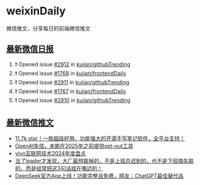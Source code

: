 # weixinDaily
微信推文，分享每日的前端微信推文

## [最新微信日报](https://github.com/kujian/weixinDaily/issues)

<!--START_SECTION:activity-->
1. ❗ Opened issue [#2912](https://github.com/kujian/githubTrending/issues/2912) in [kujian/githubTrending](https://github.com/kujian/githubTrending)
2. ❗ Opened issue [#1768](https://github.com/kujian/frontendDaily/issues/1768) in [kujian/frontendDaily](https://github.com/kujian/frontendDaily)
3. ❗ Opened issue [#2911](https://github.com/kujian/githubTrending/issues/2911) in [kujian/githubTrending](https://github.com/kujian/githubTrending)
4. ❗ Opened issue [#1767](https://github.com/kujian/frontendDaily/issues/1767) in [kujian/frontendDaily](https://github.com/kujian/frontendDaily)
5. ❗ Opened issue [#2910](https://github.com/kujian/githubTrending/issues/2910) in [kujian/githubTrending](https://github.com/kujian/githubTrending)
<!--END_SECTION:activity-->


## [最新微信推文](https://weixin.qdkfweb.cn/)

<!-- BLOG-POST-LIST:START -->
- [11.7k star！一款超级好用、功能强大的开源手写笔记软件，全平台支持！](https://weixin.qdkfweb.cn/62255.html)
- [OpenAI失信，未能在2025年之前提供opt-out工具](https://weixin.qdkfweb.cn/62259.html)
- [vivo互联网技术2024年度盘点](https://weixin.qdkfweb.cn/62260.html)
- [当了leader才发现，大厂最想裁掉的，不是上班总迟到的，也不是下班搞失联的，而是经常把这3句话挂在嘴边的！](https://weixin.qdkfweb.cn/62252.html)
- [DeepSeek官方App上线！功能完整且免费，网友：ChatGPT最佳替代品](https://weixin.qdkfweb.cn/62253.html)
<!-- BLOG-POST-LIST:END -->